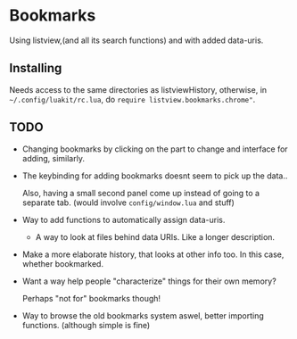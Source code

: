 # Bookmarks
Using listview,(and all its search functions) and with added data-uris.

## Installing
Needs access to the same directories as listviewHistory,
otherwise, in `~/.config/luakit/rc.lua`, do
`require listview.bookmarks.chrome"`.

## TODO

* Changing bookmarks by clicking on the part to change and interface for
  adding, similarly.

* The keybinding for adding bookmarks doesnt seem to pick up the data..
  
  Also, having a small second panel come up instead of going to a
  separate tab. (would involve `config/window.lua` and stuff)

* Way to add functions to automatically assign data-uris.
  + A way to look at files behind data URIs. Like a longer description.

* Make a more elaborate history, that looks at other info too. In this
  case, whether bookmarked.

* Want a way help people "characterize" things for their own memory?
  
  Perhaps "not for" bookmarks though!

* Way to browse the old bookmarks system aswel, better importing
  functions. (although simple is fine)
